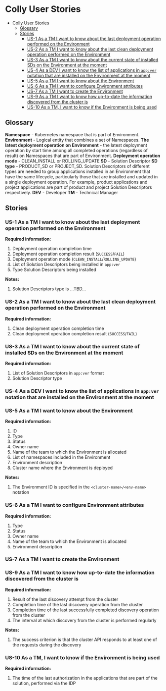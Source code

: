 # Colly User Stories

- [Colly User Stories](#colly-user-stories)
  - [Glossary](#glossary)
  - [Stories](#stories)
    - [US-1 As a TM I want to know about the last deployment operation performed on the Environment](#us-1-as-a-tm-i-want-to-know-about-the-last-deployment-operation-performed-on-the-environment)
    - [US-2 As a TM I want to know about the last clean deployment operation performed on the Environment](#us-2-as-a-tm-i-want-to-know-about-the-last-clean-deployment-operation-performed-on-the-environment)
    - [US-3 As a TM I want to know about the current state of installed SDs on the Environment at the moment](#us-3-as-a-tm-i-want-to-know-about-the-current-state-of-installed-sds-on-the-environment-at-the-moment)
    - [US-4 As a DEV I want to know the list of applications in `app:ver` notation that are installed on the Environment at the moment](#us-4-as-a-dev-i-want-to-know-the-list-of-applications-in-appver-notation-that-are-installed-on-the-environment-at-the-moment)
    - [US-5 As a TM I want to know about the Environment](#us-5-as-a-tm-i-want-to-know-about-the-environment)
    - [US-6 As a TM I want to configure Environment attributes](#us-6-as-a-tm-i-want-to-configure-environment-attributes)
    - [US-7 As a TM I want to create the Environment](#us-7-as-a-tm-i-want-to-create-the-environment)
    - [US-9 As a TM I want to know how up-to-date the information discovered from the cluster is](#us-9-as-a-tm-i-want-to-know-how-up-to-date-the-information-discovered-from-the-cluster-is)
    - [US-10 As a TM, I want to know if the Environment is being used](#us-10-as-a-tm-i-want-to-know-if-the-environment-is-being-used)

## Glossary

**Namespace** - Kubernetes namespace that is part of Environment.
**Environment** - Logical entity that combines a set of Namespaces.
**The latest deployment operation on Environment** - the latest deployment operation by start time among all completed operations (regardless of result) on Namespaces that are part of Environment.
**Deployment operation mode** - CLEAN_INSTALL or ROLLING_UPDATE
**SD** - Solution Descriptor
**SD type** - PRODUCT_SD or PROJECT_SD. Solution Descriptors of different types are needed to group applications installed in an Environment that have the same lifecycle, particularly those that are installed and updated in a single deployment operation. For example, product applications and project applications are part of product and project Solution Descriptors respectively.
**DEV** - Developer
**TM** - Technical Manager

## Stories

### US-1 As a TM I want to know about the last deployment operation performed on the Environment

**Required information:**

1. Deployment operation completion time
2. Deployment operation completion result (`SUCCESS`/`FAIL`)
3. Deployment operation mode (`CLEAN_INSTALL`/`ROLLING_UPDATE`)
4. List of Solution Descriptors being installed in `app:ver`
5. Type Solution Descriptors being installed

**Notes:**

1. Solution Descriptors type is ...TBD...

### US-2 As a TM I want to know about the last clean deployment operation performed on the Environment

**Required information:**

1. Clean deployment operation completion time
2. Clean deployment operation completion result (`SUCCESS`/`FAIL`)

### US-3 As a TM I want to know about the current state of installed SDs on the Environment at the moment

**Required information:**

1. List of Solution Descriptors in `app:ver` format
2. Solution Descriptor type

### US-4 As a DEV I want to know the list of applications in `app:ver` notation that are installed on the Environment at the moment

### US-5 As a TM I want to know about the Environment

**Required information:**

1. ID
2. Type
3. Status
4. Owner name
5. Name of the team to which the Environment is allocated
6. List of namespaces included in the Environment
7. Environment description
8. Cluster name where the Environment is deployed

**Notes:**

1. The Environment ID is specified in the `<cluster-name>/<env-name>` notation

### US-6 As a TM I want to configure Environment attributes

**Required information:**

1. Type
2. Status
3. Owner name
4. Name of the team to which the Environment is allocated
5. Environment description

### US-7 As a TM I want to create the Environment

### US-9 As a TM I want to know how up-to-date the information discovered from the cluster is

**Required information:**

1. Result of the last discovery attempt from the cluster
2. Completion time of the last discovery operation from the cluster
3. Completion time of the last successfully completed discovery operation from the cluster
4. The interval at which discovery from the cluster is performed regularly

**Notes:**

1. The success criterion is that the cluster API responds to at least one of the requests during the discovery

### US-10 As a TM, I want to know if the Environment is being used

**Required information:**

1. The time of the last authorization in the applications that are part of the solution, performed via the IDP
